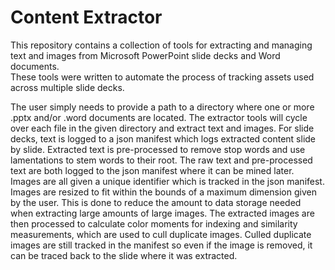 # Content Extractor

This repository contains a collection of tools for extracting and managing text and images from Microsoft PowerPoint slide decks and Word documents.  
These tools were written to automate the process of tracking assets used across multiple slide decks. 

The user simply needs to provide a path to a directory where one or more .pptx and/or .word documents are located. 
The extractor tools will cycle over each file in the given directory and extract text and images. 
For slide decks, text is logged to a json manifest which logs extracted content slide by slide. 
Extracted text is pre-processed to remove stop words and use lamentations to stem words to their root. 
The raw text and pre-processed text are both logged to the json manifest where it can be mined later. 
Images are all given a unique identifier which is tracked in the json manifest. 
Images are resized to fit within the bounds of a maximum dimension given by the user. 
This is done to reduce the amount to data storage needed when extracting large amounts of large images. 
The extracted images are then processed to calculate color moments for indexing and similarity measurements, which are used to cull duplicate images. 
Culled duplicate images are still tracked in the manifest so even if the image is removed, it can be traced back to the slide where it was extracted.
